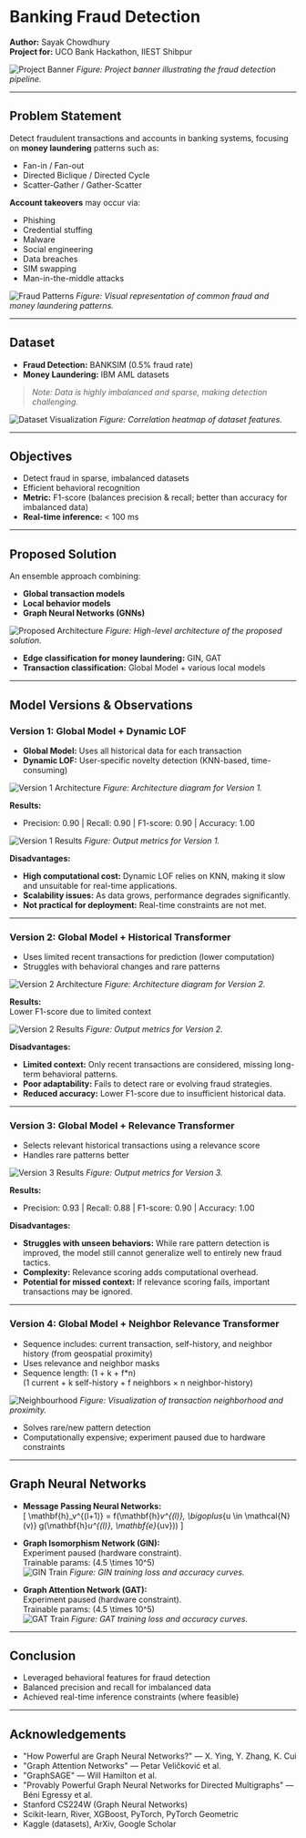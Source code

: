 # Banking Fraud Detection

**Author:** Sayak Chowdhury  
**Project for:** UCO Bank Hackathon, IIEST Shibpur

![Project Banner](./images/banner.png)
*Figure: Project banner illustrating the fraud detection pipeline.*

---

## Problem Statement

Detect fraudulent transactions and accounts in banking systems, focusing on **money laundering** patterns such as:

- Fan-in / Fan-out
- Directed Biclique / Directed Cycle
- Scatter-Gather / Gather-Scatter

**Account takeovers** may occur via:
- Phishing
- Credential stuffing
- Malware
- Social engineering
- Data breaches
- SIM swapping
- Man-in-the-middle attacks

![Fraud Patterns](./images/fraud_patterns.png)
*Figure: Visual representation of common fraud and money laundering patterns.*

---

## Dataset

- **Fraud Detection:** BANKSIM (0.5% fraud rate)
- **Money Laundering:** IBM AML datasets

> *Note: Data is highly imbalanced and sparse, making detection challenging.*

![Dataset Visualization](./images/dataset_corr.png)
*Figure: Correlation heatmap of dataset features.*

---

## Objectives

- Detect fraud in sparse, imbalanced datasets
- Efficient behavioral recognition
- **Metric:** F1-score (balances precision & recall; better than accuracy for imbalanced data)
- **Real-time inference:** < 100 ms

---

## Proposed Solution

An ensemble approach combining:
- **Global transaction models**
- **Local behavior models**
- **Graph Neural Networks (GNNs)**

![Proposed Architecture](./images/banner.png)
*Figure: High-level architecture of the proposed solution.*

- **Edge classification for money laundering:** GIN, GAT
- **Transaction classification:** Global Model + various local models

---

## Model Versions & Observations

### Version 1: Global Model + Dynamic LOF

- **Global Model:** Uses all historical data for each transaction
- **Dynamic LOF:** User-specific novelty detection (KNN-based, time-consuming)

![Version 1 Architecture](./images/version1.png)
*Figure: Architecture diagram for Version 1.*

**Results:**
- Precision: 0.90 | Recall: 0.90 | F1-score: 0.90 | Accuracy: 1.00

![Version 1 Results](./images/version1_output.png)
*Figure: Output metrics for Version 1.*

**Disadvantages:**
- **High computational cost:** Dynamic LOF relies on KNN, making it slow and unsuitable for real-time applications.
- **Scalability issues:** As data grows, performance degrades significantly.
- **Not practical for deployment:** Real-time constraints are not met.

---

### Version 2: Global Model + Historical Transformer

- Uses limited recent transactions for prediction (lower computation)
- Struggles with behavioral changes and rare patterns

![Version 2 Architecture](./images/version2.png)
*Figure: Architecture diagram for Version 2.*

**Results:**  
Lower F1-score due to limited context

![Version 2 Results](./images/version2_output.png)
*Figure: Output metrics for Version 2.*

**Disadvantages:**
- **Limited context:** Only recent transactions are considered, missing long-term behavioral patterns.
- **Poor adaptability:** Fails to detect rare or evolving fraud strategies.
- **Reduced accuracy:** Lower F1-score due to insufficient historical data.

---

### Version 3: Global Model + Relevance Transformer

- Selects relevant historical transactions using a relevance score
- Handles rare patterns better

![Version 3 Results](./images/version3_output.png)
*Figure: Output metrics for Version 3.*

**Results:**
- Precision: 0.93 | Recall: 0.88 | F1-score: 0.90 | Accuracy: 1.00

**Disadvantages:**
- **Struggles with unseen behaviors:** While rare pattern detection is improved, the model still cannot generalize well to entirely new fraud tactics.
- **Complexity:** Relevance scoring adds computational overhead.
- **Potential for missed context:** If relevance scoring fails, important transactions may be ignored.

---

### Version 4: Global Model + Neighbor Relevance Transformer

- Sequence includes: current transaction, self-history, and neighbor history (from geospatial proximity)
- Uses relevance and neighbor masks
- Sequence length: (1 + k + f*n)  
  (1 current + k self-history + f neighbors × n neighbor-history)

![Neighbourhood](./images/neighbourhood.png)
*Figure: Visualization of transaction neighborhood and proximity.*

- Solves rare/new pattern detection
- Computationally expensive; experiment paused due to hardware constraints

---

## Graph Neural Networks

- **Message Passing Neural Networks:**  
  \[
    \mathbf{h}_v^{(l+1)} = f(\mathbf{h}_v^{(l)}, \bigoplus_{u \in \mathcal{N}(v)} g(\mathbf{h}_u^{(l)}, \mathbf{e}_{uv}))
  \]
- **Graph Isomorphism Network (GIN):**  
  Experiment paused (hardware constraint).  
  Trainable params: \(4.5 \times 10^5\)  
  ![GIN Train](./images/GIN_train.png)
  *Figure: GIN training loss and accuracy curves.*

- **Graph Attention Network (GAT):**  
  Experiment paused (hardware constraint).  
  Trainable params: \(4.5 \times 10^5\)  
  ![GAT Train](./images/GAT_train.png)
  *Figure: GAT training loss and accuracy curves.*

---

## Conclusion

- Leveraged behavioral features for fraud detection
- Balanced precision and recall for imbalanced data
- Achieved real-time inference constraints (where feasible)

---

## Acknowledgements

- "How Powerful are Graph Neural Networks?" — X. Ying, Y. Zhang, K. Cui
- "Graph Attention Networks" — Petar Veličković et al.
- "GraphSAGE" — Will Hamilton et al.
- "Provably Powerful Graph Neural Networks for Directed Multigraphs" — Béni Egressy et al.
- Stanford CS224W (Graph Neural Networks)
- Scikit-learn, River, XGBoost, PyTorch, PyTorch Geometric
- Kaggle (datasets), ArXiv, Google Scholar